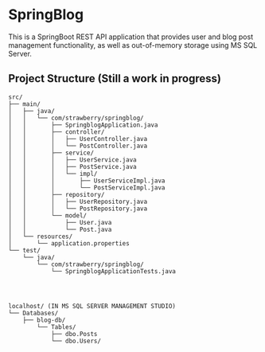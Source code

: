 # SpringBlog

This is a SpringBoot REST API application that provides user and blog post management functionality, as well as out-of-memory storage using MS SQL Server.

## Project Structure (Still a work in progress)
```
src/
├── main/
│   ├── java/
│   │   └── com/strawberry/springblog/
│   │       ├── SpringblogApplication.java
│   │       ├── controller/
│   │       │   ├── UserController.java
│   │       │   └── PostController.java
│   │       ├── service/
│   │       │   ├── UserService.java
│   │       │   ├── PostService.java
│   │       │   └── impl/
│   │       │       ├── UserServiceImpl.java
│   │       │       └── PostServiceImpl.java
│   │       ├── repository/
│   │       │   ├── UserRepository.java
│   │       │   └── PostRepository.java
│   │       └── model/
│   │           ├── User.java
│   │           └── Post.java
│   └── resources/
│       └── application.properties
└── test/
    └── java/
        └── com/strawberry/springblog/
            └── SpringblogApplicationTests.java




localhost/ (IN MS SQL SERVER MANAGEMENT STUDIO)
└── Databases/
    ├── blog-db/
        └── Tables/
            ├── dbo.Posts
            └── dbo.Users/
```
